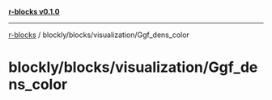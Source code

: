 [**r-blocks v0.1.0**](../../../../README.md)

---

[r-blocks](../../../../modules.md) / blockly/blocks/visualization/Ggf_dens_color

# blockly/blocks/visualization/Ggf_dens_color
